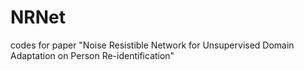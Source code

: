 # NRNet
codes for paper "Noise Resistible Network for Unsupervised Domain Adaptation on Person Re-identification"
